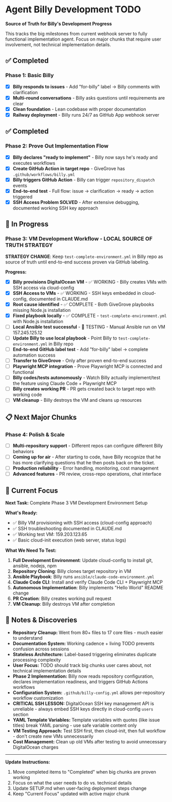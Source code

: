 # Agent Billy Development TODO

**Source of Truth for Billy's Development Progress**

This tracks the big milestones from current webhook server to fully functional implementation agent. Focus on major chunks that require user involvement, not technical implementation details.

## ✅ Completed

### Phase 1: Basic Billy
- [x] **Billy responds to issues** - Add "for-billy" label → Billy comments with clarification
- [x] **Multi-round conversations** - Billy asks questions until requirements are clear
- [x] **Clean foundation** - Lean codebase with proper documentation
- [x] **Railway deployment** - Billy runs 24/7 as GitHub App webhook server

## ✅ Completed

### Phase 2: Prove Out Implementation Flow
- [x] **Billy declares "ready to implement"** - Billy now says he's ready and executes workflows
- [x] **Create GitHub Action in target repo** - GiveGrove has `.github/workflows/billy.yml`
- [x] **Billy triggers GitHub Action** - Billy can trigger `repository_dispatch` events  
- [x] **End-to-end test** - Full flow: issue → clarification → ready → action triggered
- [x] **SSH Access Problem SOLVED** - After extensive debugging, documented working SSH key approach

## 🔄 In Progress

### Phase 3: VM Development Workflow - LOCAL SOURCE OF TRUTH STRATEGY

**STRATEGY CHANGE**: Keep `test-complete-environment.yml` in Billy repo as source of truth until end-to-end success proven via GitHub labeling.

**Progress:**
- [x] **Billy provisions DigitalOcean VM** - ✅ WORKING - Billy creates VMs with SSH access via cloud-config
- [x] **SSH Access to VMs** - ✅ WORKING - SSH keys embedded in cloud-config, documented in CLAUDE.md  
- [x] **Root cause identified** - ✅ COMPLETE - Both GiveGrove playbooks missing Node.js installation
- [x] **Fixed playbook locally** - ✅ COMPLETE - `test-complete-environment.yml` with Node.js installation
- [ ] **Local Ansible test successful** - 🔄 TESTING - Manual Ansible run on VM 157.245.125.12
- [ ] **Update Billy to use local playbook** - Point Billy to `test-complete-environment.yml` in Billy repo
- [ ] **End-to-end GitHub label test** - Add "for-billy" label → complete automation success
- [ ] **Transfer to GiveGrove** - Only after proven end-to-end success
- [ ] **Playwright MCP integration** - Prove Playwright MCP is connected and functional
- [ ] **Billy codes/tests autonomously** - Watch Billy actually implement/test the feature using Claude Code + Playwright MCP
- [ ] **Billy creates working PR** - PR gets created back to target repo with working code
- [ ] **VM cleanup** - Billy destroys the VM and cleans up resources

## 📋 Next Major Chunks

### Phase 4: Polish & Scale  
- [ ] **Multi-repository support** - Different repos can configure different Billy behaviors
- [ ] **Coming up for air** - After starting to code, have Billy recognize that he has more clarifying questions that he then posts back on the ticket.
- [ ] **Production reliability** - Error handling, monitoring, cost management
- [ ] **Advanced features** - PR review, cross-repo operations, chat interface

## 🎯 Current Focus

**Next Task:** Complete Phase 3 VM Development Environment Setup

**What's Ready:** 
- ✅ Billy VM provisioning with SSH access (cloud-config approach)
- ✅ SSH troubleshooting documented in CLAUDE.md
- ✅ Working test VM: 159.203.123.65
- ✅ Basic cloud-init execution (web server, status logs)

**What We Need To Test:** 
1. **Full Development Environment**: Update cloud-config to install git, ansible, nodejs, npm
2. **Repository Cloning**: Billy clones target repository in VM
3. **Ansible Playbook**: Billy runs `ansible/claude-code-environment.yml` 
4. **Claude Code CLI**: Install and verify Claude Code CLI + Playwright MCP
5. **Autonomous Implementation**: Billy implements "Hello World" README change
6. **PR Creation**: Billy creates working pull request
7. **VM Cleanup**: Billy destroys VM after completion

## 📝 Notes & Discoveries

- **Repository Cleanup:** Went from 80+ files to 17 core files - much easier to understand
- **Documentation System:** Working cadence + living TODO prevents confusion across sessions
- **Stateless Architecture:** Label-based triggering eliminates duplicate processing complexity
- **User Focus:** TODO should track big chunks user cares about, not technical implementation details
- **Phase 2 Implementation:** Billy now reads repository configuration, declares implementation readiness, and triggers GitHub Actions workflows
- **Configuration System:** `.github/billy-config.yml` allows per-repository workflow customization
- **CRITICAL SSH LESSON:** DigitalOcean SSH key management API is unreliable - always embed SSH keys directly in cloud-config `users` section
- **YAML Template Variables:** Template variables with quotes (like issue titles) break YAML parsing - use safe variable content only
- **VM Testing Approach:** Test SSH first, then cloud-init, then full workflow - don't create new VMs unnecessarily
- **Cost Management:** Clean up old VMs after testing to avoid unnecessary DigitalOcean charges

---

**Update Instructions:**
1. Move completed items to "Completed" when big chunks are proven working
2. Focus on what the user needs to do vs. technical details  
3. Update SETUP.md when user-facing deployment steps change
4. Keep "Current Focus" updated with active major chunk